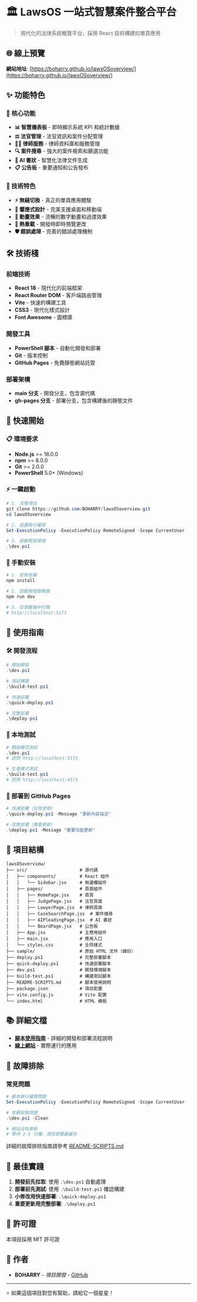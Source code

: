 # 🏛️ LawsOS 一站式智慧案件整合平台

> 現代化的法律系統概覽平台，採用 React 技術構建的單頁應用

## 🌐 線上預覽

**網站地址**: [https://boharry.github.io/lawsOSoverview/](https://boharry.github.io/lawsOSoverview/)

## ✨ 功能特色

### 🎯 核心功能
- **📊 智慧儀表板** - 即時顯示系統 KPI 和統計數據
- **⚖️ 法官管理** - 法官資訊和案件分配管理
- **👨‍💼 律師服務** - 律師資料庫和服務管理
- **🔍 案件搜尋** - 強大的案件檢索和篩選功能
- **🤖 AI 書狀** - 智慧化法律文件生成
- **📋 公告板** - 重要通知和公告發布

### 🚀 技術特色
- **⚡ 無縫切換** - 真正的單頁應用體驗
- **📱 響應式設計** - 完美支援桌面和移動端
- **🎨 動畫效果** - 流暢的數字動畫和過渡效果
- **🔄 熱重載** - 開發時即時預覽更改
- **🛡️ 錯誤處理** - 完善的錯誤處理機制

## 🛠️ 技術棧

### 前端技術
- **React 18** - 現代化的前端框架
- **React Router DOM** - 客戶端路由管理
- **Vite** - 快速的構建工具
- **CSS3** - 現代化樣式設計
- **Font Awesome** - 圖標庫

### 開發工具
- **PowerShell 腳本** - 自動化開發和部署
- **Git** - 版本控制
- **GitHub Pages** - 免費靜態網站託管

### 部署架構
- **main 分支** - 開發分支，包含源代碼
- **gh-pages 分支** - 部署分支，包含構建後的靜態文件

## 🚀 快速開始

### 📋 環境要求
- **Node.js** >= 16.0.0
- **npm** >= 8.0.0
- **Git** >= 2.0.0
- **PowerShell** 5.0+ (Windows)

### ⚡ 一鍵啟動
```powershell
# 1. 克隆項目
git clone https://github.com/BOHARRY/lawsOSoverview.git
cd lawsOSoverview

# 2. 設置執行權限
Set-ExecutionPolicy -ExecutionPolicy RemoteSigned -Scope CurrentUser

# 3. 啟動開發環境
.\dev.ps1
```

### 🔧 手動安裝
```bash
# 1. 安裝依賴
npm install

# 2. 啟動開發服務器
npm run dev

# 3. 在瀏覽器中打開
# http://localhost:5173
```

## 📖 使用指南

### 🛠️ 開發流程
```powershell
# 開始開發
.\dev.ps1

# 測試構建
.\build-test.ps1

# 快速部署
.\quick-deploy.ps1

# 完整部署
.\deploy.ps1
```

### 📱 本地測試
```powershell
# 開發模式測試
.\dev.ps1
# 訪問 http://localhost:5173

# 生產模式測試
.\build-test.ps1
# 訪問 http://localhost:4173
```

### 🚀 部署到 GitHub Pages
```powershell
# 快速部署（日常使用）
.\quick-deploy.ps1 -Message "更新內容描述"

# 完整部署（重要更新）
.\deploy.ps1 -Message "重要功能更新"
```

## 📁 項目結構
```
lawsOSoverview/
├── src/                    # 源代碼
│   ├── components/         # React 組件
│   │   └── Sidebar.jsx     # 側邊欄組件
│   ├── pages/              # 頁面組件
│   │   ├── HomePage.jsx    # 首頁
│   │   ├── JudgePage.jsx   # 法官頁面
│   │   ├── LawyerPage.jsx  # 律師頁面
│   │   ├── CaseSearchPage.jsx  # 案件搜尋
│   │   ├── AIPleadingPage.jsx  # AI 書狀
│   │   └── BoardPage.jsx   # 公告板
│   ├── App.jsx             # 主應用組件
│   ├── main.jsx            # 應用入口
│   └── styles.css          # 全局樣式
├── sample/                 # 原始 HTML 文件（備份）
├── deploy.ps1              # 完整部署腳本
├── quick-deploy.ps1        # 快速部署腳本
├── dev.ps1                 # 開發環境腳本
├── build-test.ps1          # 構建測試腳本
├── README-SCRIPTS.md       # 腳本使用說明
├── package.json            # 項目配置
├── vite.config.js          # Vite 配置
└── index.html              # HTML 模板
```

## 📚 詳細文檔

- **[腳本使用指南](README-SCRIPTS.md)** - 詳細的開發和部署流程說明
- **[線上網站](https://boharry.github.io/lawsOSoverview/)** - 實際運行的應用

## 🔧 故障排除

### 常見問題
```powershell
# 腳本執行權限問題
Set-ExecutionPolicy -ExecutionPolicy RemoteSigned -Scope CurrentUser

# 依賴安裝問題
.\dev.ps1 -Clean

# 網站沒有更新
# 等待 2-5 分鐘，清除瀏覽器緩存
```

詳細的故障排除指南請參考 [README-SCRIPTS.md](README-SCRIPTS.md#故障排除)

## 🎯 最佳實踐

1. **開發前先拉取**: 使用 `.\dev.ps1` 自動處理
2. **部署前先測試**: 使用 `.\build-test.ps1` 確認構建
3. **小修改用快速部署**: `.\quick-deploy.ps1`
4. **重要更新用完整部署**: `.\deploy.ps1`

## 📄 許可證

本項目採用 MIT 許可證

## 👥 作者

- **BOHARRY** - *項目開發* - [GitHub](https://github.com/BOHARRY)

---

⭐ 如果這個項目對您有幫助，請給它一個星星！
